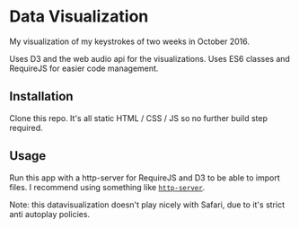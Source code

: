 # Data Visualization

My visualization of my keystrokes of two weeks in October 2016.

Uses D3 and the web audio api for the visualizations. Uses ES6 classes and RequireJS for easier code management.

## Installation
Clone this repo. It's all static HTML / CSS / JS so no further build step required.

## Usage
Run this app with a http-server for RequireJS and D3 to be able to import files. I recommend using something like [`http-server`](https://npmjs.com/http-server).

Note: this datavisualization doesn't play nicely with Safari, due to it's strict anti autoplay policies.
